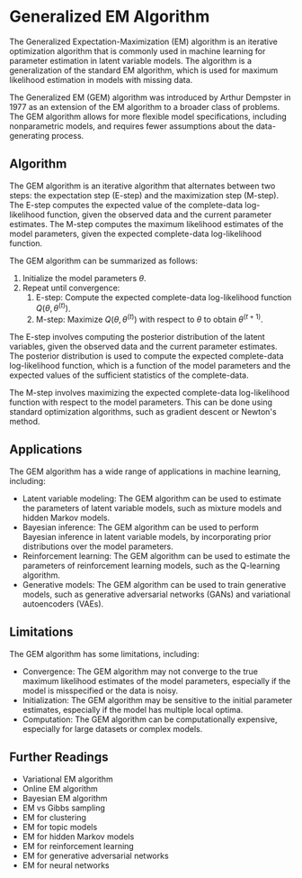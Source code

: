 # Generalized EM Algorithm

The Generalized Expectation-Maximization (EM) algorithm is an iterative optimization algorithm that is commonly used in machine learning for parameter estimation in latent variable models. The algorithm is a generalization of the standard EM algorithm, which is used for maximum likelihood estimation in models with missing data. 

The Generalized EM (GEM) algorithm was introduced by Arthur Dempster in 1977 as an extension of the EM algorithm to a broader class of problems. The GEM algorithm allows for more flexible model specifications, including nonparametric models, and requires fewer assumptions about the data-generating process.

## Algorithm

The GEM algorithm is an iterative algorithm that alternates between two steps: the expectation step (E-step) and the maximization step (M-step). The E-step computes the expected value of the complete-data log-likelihood function, given the observed data and the current parameter estimates. The M-step computes the maximum likelihood estimates of the model parameters, given the expected complete-data log-likelihood function.

The GEM algorithm can be summarized as follows:

1. Initialize the model parameters $\theta$.
2. Repeat until convergence:
   1. E-step: Compute the expected complete-data log-likelihood function $Q(\theta, \theta^{(t)})$.
   2. M-step: Maximize $Q(\theta, \theta^{(t)})$ with respect to $\theta$ to obtain $\theta^{(t+1)}$.

The E-step involves computing the posterior distribution of the latent variables, given the observed data and the current parameter estimates. The posterior distribution is used to compute the expected complete-data log-likelihood function, which is a function of the model parameters and the expected values of the sufficient statistics of the complete-data.

The M-step involves maximizing the expected complete-data log-likelihood function with respect to the model parameters. This can be done using standard optimization algorithms, such as gradient descent or Newton's method.

## Applications

The GEM algorithm has a wide range of applications in machine learning, including:

- Latent variable modeling: The GEM algorithm can be used to estimate the parameters of latent variable models, such as mixture models and hidden Markov models.
- Bayesian inference: The GEM algorithm can be used to perform Bayesian inference in latent variable models, by incorporating prior distributions over the model parameters.
- Reinforcement learning: The GEM algorithm can be used to estimate the parameters of reinforcement learning models, such as the Q-learning algorithm.
- Generative models: The GEM algorithm can be used to train generative models, such as generative adversarial networks (GANs) and variational autoencoders (VAEs).

## Limitations

The GEM algorithm has some limitations, including:

- Convergence: The GEM algorithm may not converge to the true maximum likelihood estimates of the model parameters, especially if the model is misspecified or the data is noisy.
- Initialization: The GEM algorithm may be sensitive to the initial parameter estimates, especially if the model has multiple local optima.
- Computation: The GEM algorithm can be computationally expensive, especially for large datasets or complex models.

## Further Readings

- Variational EM algorithm
- Online EM algorithm
- Bayesian EM algorithm
- EM vs Gibbs sampling
- EM for clustering
- EM for topic models
- EM for hidden Markov models
- EM for reinforcement learning
- EM for generative adversarial networks
- EM for neural networks
